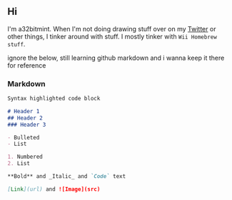 ## Hi
I'm a32bitmint. 
When I'm not doing drawing stuff over on my [Twitter](https://www.twitter.com/a32bitmint) or other things, I tinker around with stuff. 
I mostly tinker with `Wii Homebrew stuff`. 

ignore the below, still learning github markdown and i wanna keep it there for reference


### Markdown
```markdown
Syntax highlighted code block

# Header 1
## Header 2
### Header 3

- Bulleted
- List

1. Numbered
2. List

**Bold** and _Italic_ and `Code` text

[Link](url) and ![Image](src)
```
